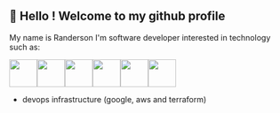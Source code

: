 ## 👋 Hello ! Welcome to my github profile

My name is Randerson I'm software developer interested in technology such as:

<img src="https://cdn.jsdelivr.net/gh/devicons/devicon/icons/java/java-original-wordmark.svg" height="50" width="50"/><img src="https://cdn.jsdelivr.net/gh/devicons/devicon/icons/spring/spring-original-wordmark.svg" height="50" width="50"/><img src="https://cdn.jsdelivr.net/gh/devicons/devicon/icons/nodejs/nodejs-original-wordmark.svg" height="50" width="50"/><img src="https://cdn.jsdelivr.net/gh/devicons/devicon/icons/googlecloud/googlecloud-original-wordmark.svg" height="50" width="50"/><img src="https://cdn.jsdelivr.net/gh/devicons/devicon/icons/amazonwebservices/amazonwebservices-original-wordmark.svg" height="50" width="50"/><img src="https://cdn.jsdelivr.net/gh/devicons/devicon/icons/terraform/terraform-original-wordmark.svg" height="50" width="50"/>
          
          
          
          
* devops infrastructure (google, aws and terraform)
